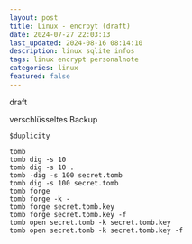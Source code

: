 ```yaml
---
layout: post
title: Linux - encrpyt (draft)
date: 2024-07-27 22:03:13
last_updated: 2024-08-16 08:14:10
description: linux sqlite infos
tags: linux encrypt personalnote
categories: linux
featured: false
---
```


draft

verschlüsseltes Backup

```
$duplicity
```

```
tomb
tomb dig -s 10
tomb dig -s 10 .
tomb -dig -s 100 secret.tomb
tomb dig -s 100 secret.tomb
tomb forge
tomb forge -k -
tomb forge secret.tomb.key
tomb forge secret.tomb.key -f
tomb open secret.tomb -k secret.tomb.key
tomb open secret.tomb -k secret.tomb.key -f
```
